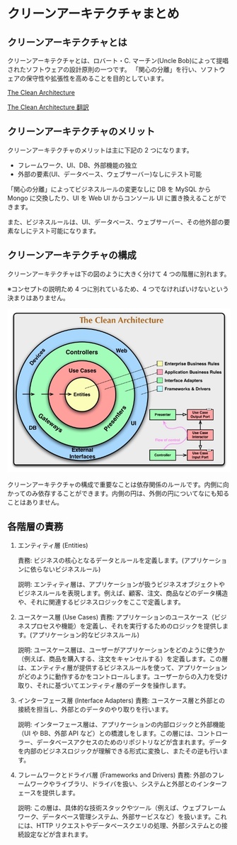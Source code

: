# クリーンアーキテクチャまとめ

## クリーンアーキテクチャとは

クリーンアーキテクチャとは、ロバート・C. マーチン(Uncle Bob)によって提唱されたソフトウェアの設計原則の一つです。
「関心の分離」を行い、ソフトウェアの保守性や拡張性を高めることを目的としています。

[The Clean Architecture](https://blog.cleancoder.com/uncle-bob/2012/08/13/the-clean-architecture.html)

[The Clean Architecture 翻訳](https://blog.tai2.net/the_clean_architecture.html)

## クリーンアーキテクチャのメリット

クリーンアーキテクチャのメリットは主に下記の 2 つになります。

- フレームワーク、UI、DB、外部機能の独立
- 外部の要素(UI、データベース、ウェブサーバー)なしにテスト可能

「関心の分離」によってビジネスルールの変更なしに DB を MySQL から Mongo に交換したり、UI を Web UI からコンソール UI に置き換えることができます。

また、ビジネスルールは、UI、データベース、ウェブサーバー、その他外部の要素なしにテスト可能になります。

## クリーンアーキテクチャの構成

クリーンアーキテクチャは下の図のように大きく分けて 4 つの階層に別れます。

※コンセプトの説明ため 4 つに別れているため、4 つでなければいけないという決まりはありません。

![CleanArchitecture](./img/CleanArchitecture.jpg)

クリーンアーキテクチャの構成で重要なことは依存関係のルールです。内側に向かってのみ依存することができます。内側の円は、外側の円についてなにも知ることはありません。

## 各階層の責務

1. エンティティ層 (Entities)

   責務: ビジネスの核心となるデータとルールを定義します。(アプリケーションに依らないビジネスルール)

   説明: エンティティ層は、アプリケーションが扱うビジネスオブジェクトやビジネスルールを表現します。例えば、顧客、注文、商品などのデータ構造や、それに関連するビジネスロジックをここで定義します。

2. ユースケース層 (Use Cases)
   責務: アプリケーションのユースケース（ビジネスプロセスや機能）を定義し、それを実行するためのロジックを提供します。(アプリケーション的なビジネスルール)

   説明: ユースケース層は、ユーザーがアプリケーションをどのように使うか（例えば、商品を購入する、注文をキャンセルする）を定義します。この層は、エンティティ層が提供するビジネスルールを使って、アプリケーションがどのように動作するかをコントロールします。ユーザーからの入力を受け取り、それに基づいてエンティティ層のデータを操作します。

3. インターフェース層 (Interface Adapters)
   責務: ユースケース層と外部との接続を担当し、外部とのデータのやり取りを行います。

   説明: インターフェース層は、アプリケーションの内部ロジックと外部機能（UI や BB、外部 API など）との橋渡しをします。この層には、コントローラー、データベースアクセスのためのリポジトリなどが含まれます。データを内部のビジネスロジックが理解できる形式に変換し、またその逆も行います。

4. フレームワークとドライバ層 (Frameworks and Drivers)
   責務: 外部のフレームワークやライブラリ、ドライバを扱い、システムと外部とのインターフェースを提供します。

   説明: この層は、具体的な技術スタックやツール（例えば、ウェブフレームワーク、データベース管理システム、外部サービスなど）を扱います。これには、HTTP リクエストやデータベースクエリの処理、外部システムとの接続設定などが含まれます。
